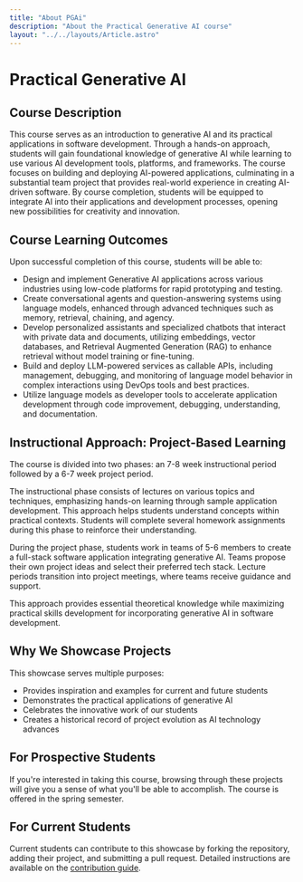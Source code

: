 ```yaml
---
title: "About PGAi"
description: "About the Practical Generative AI course"
layout: "../../layouts/Article.astro"
---
```


# Practical Generative AI

## Course Description

This course serves as an introduction to generative AI and its practical applications in software development. Through a hands-on approach, students will gain foundational knowledge of generative AI while learning to use various AI development tools, platforms, and frameworks. The course focuses on building and deploying AI-powered applications, culminating in a substantial team project that provides real-world experience in creating AI-driven software. By course completion, students will be equipped to integrate AI into their applications and development processes, opening new possibilities for creativity and innovation.

## Course Learning Outcomes

Upon successful completion of this course, students will be able to:

- Design and implement Generative AI applications across various industries using low-code platforms for rapid prototyping and testing.
- Create conversational agents and question-answering systems using language models, enhanced through advanced techniques such as memory, retrieval, chaining, and agency.
- Develop personalized assistants and specialized chatbots that interact with private data and documents, utilizing embeddings, vector databases, and Retrieval Augmented Generation (RAG) to enhance retrieval without model training or fine-tuning.
- Build and deploy LLM-powered services as callable APIs, including management, debugging, and monitoring of language model behavior in complex interactions using DevOps tools and best practices.
- Utilize language models as developer tools to accelerate application development through code improvement, debugging, understanding, and documentation.

## Instructional Approach: Project-Based Learning

The course is divided into two phases: an 7-8 week instructional period followed by a 6-7 week project period.

The instructional phase consists of lectures on various topics and techniques, emphasizing hands-on learning through sample application development. This approach helps students understand concepts within practical contexts. Students will complete several homework assignments during this phase to reinforce their understanding.

During the project phase, students work in teams of 5-6 members to create a full-stack software application integrating generative AI. Teams propose their own project ideas and select their preferred tech stack. Lecture periods transition into project meetings, where teams receive guidance and support.

This approach provides essential theoretical knowledge while maximizing practical skills development for incorporating generative AI in software development.

## Why We Showcase Projects

This showcase serves multiple purposes:

- Provides inspiration and examples for current and future students
- Demonstrates the practical applications of generative AI
- Celebrates the innovative work of our students
- Creates a historical record of project evolution as AI technology advances

## For Prospective Students

If you're interested in taking this course, browsing through these projects will give you
a sense of what you'll be able to accomplish. The course is offered in the spring semester.

## For Current Students

Current students can contribute to this showcase by forking the repository,
adding their project, and submitting a pull request. Detailed instructions are available
on the [contribution guide](/contributing).